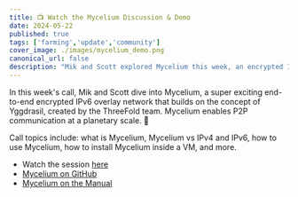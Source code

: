 ```yaml
---
title: 📺 Watch the Mycelium Discussion & Demo
date: 2024-05-22
published: true
tags: ['farming','update','community']
cover_image: ./images/mycelium_demo.png
canonical_url: false
description: "Mik and Scott explored Mycelium this week, an encrypted IPv6 overlay network enabling P2P communication at a planetary scale, created by the ThreeFold team."
---
```


In this week's call, Mik and Scott dive into Mycelium, a super exciting end-to-end encrypted IPv6 overlay network that builds on the concept of Yggdrasil, created by the ThreeFold team. Mycelium enables P2P communication at a planetary scale. 🤯

Call topics include: what is Mycelium, Mycelium vs IPv4 and IPv6, how to use Mycelium, how to install Mycelium inside a VM, and more.

- Watch the session [here](https://youtu.be/rGn-EmhNGz0)
- [Mycelium on GitHub](https://github.com/threefoldtech/mycelium)
- [Mycelium on the Manual](https://manual.grid.tf/documentation/system_administrators/mycelium/mycelium_toc.html)
